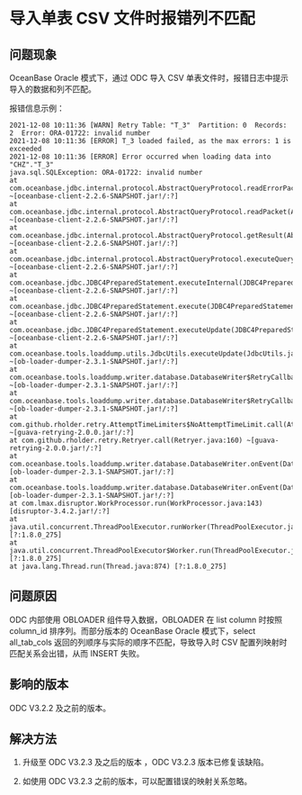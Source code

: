 导入单表 CSV 文件时报错列不匹配 
=======================================

问题现象 
-------------------------

OceanBase Oracle 模式下，通过 ODC 导入 CSV 单表文件时，报错日志中提示导入的数据和列不匹配。

报错信息示例：

```shell
2021-12-08 10:11:36 [WARN] Retry Table: "T_3"  Partition: 0  Records: 2  Error: ORA-01722: invalid number
2021-12-08 10:11:36 [ERROR] T_3 loaded failed, as the max errors: 1 is exceeded
2021-12-08 10:11:36 [ERROR] Error occurred when loading data into "CHZ"."T_3"
java.sql.SQLException: ORA-01722: invalid number
at com.oceanbase.jdbc.internal.protocol.AbstractQueryProtocol.readErrorPacket(AbstractQueryProtocol.java:1973) ~[oceanbase-client-2.2.6-SNAPSHOT.jar!/:?]
at com.oceanbase.jdbc.internal.protocol.AbstractQueryProtocol.readPacket(AbstractQueryProtocol.java:1838) ~[oceanbase-client-2.2.6-SNAPSHOT.jar!/:?]
at com.oceanbase.jdbc.internal.protocol.AbstractQueryProtocol.getResult(AbstractQueryProtocol.java:1728) ~[oceanbase-client-2.2.6-SNAPSHOT.jar!/:?]
at com.oceanbase.jdbc.internal.protocol.AbstractQueryProtocol.executeQuery(AbstractQueryProtocol.java:359) ~[oceanbase-client-2.2.6-SNAPSHOT.jar!/:?]
at com.oceanbase.jdbc.JDBC4PreparedStatement.executeInternal(JDBC4PreparedStatement.java:229) ~[oceanbase-client-2.2.6-SNAPSHOT.jar!/:?]
at com.oceanbase.jdbc.JDBC4PreparedStatement.execute(JDBC4PreparedStatement.java:158) ~[oceanbase-client-2.2.6-SNAPSHOT.jar!/:?]
at com.oceanbase.jdbc.JDBC4PreparedStatement.executeUpdate(JDBC4PreparedStatement.java:190) ~[oceanbase-client-2.2.6-SNAPSHOT.jar!/:?]
at com.oceanbase.tools.loaddump.utils.JdbcUtils.executeUpdate(JdbcUtils.java:296) ~[ob-loader-dumper-2.3.1-SNAPSHOT.jar!/:?]
at com.oceanbase.tools.loaddump.writer.database.DatabaseWriter$RetryCallback.call(DatabaseWriter.java:550) ~[ob-loader-dumper-2.3.1-SNAPSHOT.jar!/:?]
at com.oceanbase.tools.loaddump.writer.database.DatabaseWriter$RetryCallback.call(DatabaseWriter.java:438) ~[ob-loader-dumper-2.3.1-SNAPSHOT.jar!/:?]
at com.github.rholder.retry.AttemptTimeLimiters$NoAttemptTimeLimit.call(AttemptTimeLimiters.java:78) ~[guava-retrying-2.0.0.jar!/:?]
at com.github.rholder.retry.Retryer.call(Retryer.java:160) ~[guava-retrying-2.0.0.jar!/:?]
at com.oceanbase.tools.loaddump.writer.database.DatabaseWriter.onEvent(DatabaseWriter.java:308) [ob-loader-dumper-2.3.1-SNAPSHOT.jar!/:?]
at com.oceanbase.tools.loaddump.writer.database.DatabaseWriter.onEvent(DatabaseWriter.java:71) [ob-loader-dumper-2.3.1-SNAPSHOT.jar!/:?]
at com.lmax.disruptor.WorkProcessor.run(WorkProcessor.java:143) [disruptor-3.4.2.jar!/:?]
at java.util.concurrent.ThreadPoolExecutor.runWorker(ThreadPoolExecutor.java:1149) [?:1.8.0_275]
at java.util.concurrent.ThreadPoolExecutor$Worker.run(ThreadPoolExecutor.java:624) [?:1.8.0_275]
at java.lang.Thread.run(Thread.java:874) [?:1.8.0_275]
```



问题原因 
-------------------------

ODC 内部使用 OBLOADER 组件导入数据，OBLOADER 在 list column 时按照 column_id 排序列。而部分版本的 OceanBase Oracle 模式下，select all_tab_cols 返回的列顺序与实际的顺序不匹配，导致导入时 CSV 配置列映射时匹配关系会出错，从而 INSERT 失败。

影响的版本 
--------------------------

ODC V3.2.2 及之前的版本。

解决方法
---------------------

1. 升级至 ODC V3.2.3 及之后的版本 ，ODC V3.2.3 版本已修复该缺陷。

   

2. 如使用 ODC V3.2.3 之前的版本，可以配置错误的映射关系忽略。

   




